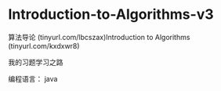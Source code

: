 Introduction-to-Algorithms-v3
=============================
算法导论 (tinyurl.com/lbcszax)Introduction to Algorithms (tinyurl.com/kxdxwr8)

我的习题学习之路

编程语言：
  java
